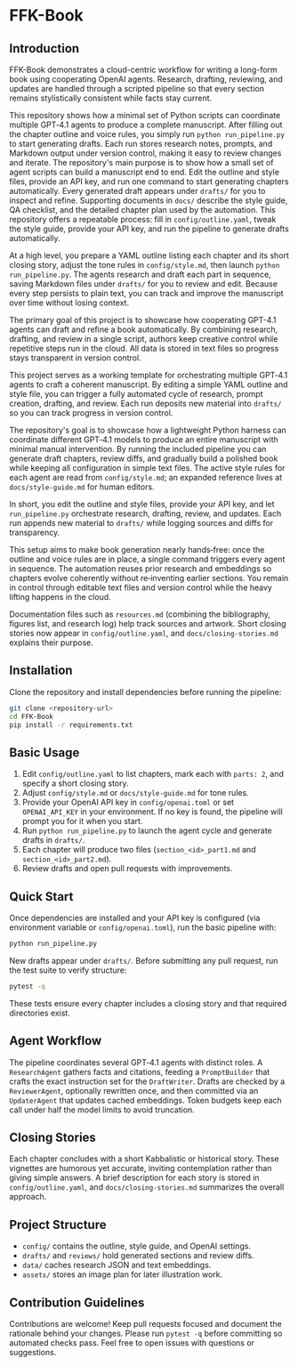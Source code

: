 # FFK-Book

## Introduction

FFK-Book demonstrates a cloud-centric workflow for writing a long-form book using cooperating OpenAI agents. Research, drafting, reviewing, and updates are handled through a scripted pipeline so that every section remains stylistically consistent while facts stay current.

This repository shows how a minimal set of Python scripts can coordinate multiple GPT‑4.1 agents to produce a complete manuscript. After filling out the chapter outline and voice rules, you simply run `python run_pipeline.py` to start generating drafts. Each run stores research notes, prompts, and Markdown output under version control, making it easy to review changes and iterate.
The repository's main purpose is to show how a small set of agent scripts can build a manuscript end to end. Edit the outline and style files, provide an API key, and run one command to start generating chapters automatically. Every generated draft appears under `drafts/` for you to inspect and refine.
Supporting documents in `docs/` describe the style guide, QA checklist, and the detailed chapter plan used by the automation.
This repository offers a repeatable process: fill in `config/outline.yaml`, tweak the style guide, provide your API key, and run the pipeline to generate drafts automatically.

At a high level, you prepare a YAML outline listing each chapter and its short closing story, adjust the tone rules in `config/style.md`, then launch `python run_pipeline.py`. The agents research and draft each part in sequence, saving Markdown files under `drafts/` for you to review and edit. Because every step persists to plain text, you can track and improve the manuscript over time without losing context.

The primary goal of this project is to showcase how cooperating GPT-4.1 agents can draft and refine a book automatically. By combining research, drafting, and review in a single script, authors keep creative control while repetitive steps run in the cloud. All data is stored in text files so progress stays transparent in version control.

This project serves as a working template for orchestrating multiple GPT‑4.1 agents to craft a coherent manuscript. By editing a simple YAML outline and style file, you can trigger a fully automated cycle of research, prompt creation, drafting, and review. Each run deposits new material into `drafts/` so you can track progress in version control.

The repository's goal is to showcase how a lightweight Python harness can coordinate different GPT‑4.1 models to produce an entire manuscript with minimal manual intervention. By running the included pipeline you can generate draft chapters, review diffs, and gradually build a polished book while keeping all configuration in simple text files. The active style rules for each agent are read from `config/style.md`; an expanded reference lives at `docs/style-guide.md` for human editors.

In short, you edit the outline and style files, provide your API key, and let `run_pipeline.py` orchestrate research, drafting, review, and updates. Each run appends new material to `drafts/` while logging sources and diffs for transparency.

This setup aims to make book generation nearly hands‑free: once the outline and voice rules are in place, a single command triggers every agent in sequence. The automation reuses prior research and embeddings so chapters evolve coherently without re‑inventing earlier sections. You remain in control through editable text files and version control while the heavy lifting happens in the cloud.

Documentation files such as `resources.md` (combining the bibliography, figures list, and research log) help track sources and artwork. Short closing stories now appear in `config/outline.yaml`, and `docs/closing-stories.md` explains their purpose.

## Installation

Clone the repository and install dependencies before running the pipeline:

```bash
git clone <repository-url>
cd FFK-Book
pip install -r requirements.txt
```

## Basic Usage

1. Edit `config/outline.yaml` to list chapters, mark each with `parts: 2`, and specify a short closing story.
2. Adjust `config/style.md` or `docs/style-guide.md` for tone rules.
3. Provide your OpenAI API key in `config/openai.toml` or set `OPENAI_API_KEY` in your environment.
   If no key is found, the pipeline will prompt you for it when you start.
4. Run `python run_pipeline.py` to launch the agent cycle and generate drafts in `drafts/`.
5. Each chapter will produce two files (`section_<id>_part1.md` and `section_<id>_part2.md`).
6. Review drafts and open pull requests with improvements.

## Quick Start

Once dependencies are installed and your API key is configured (via environment variable or `config/openai.toml`), run the basic
pipeline with:

```bash
python run_pipeline.py
```

New drafts appear under `drafts/`. Before submitting any pull request, run the
test suite to verify structure:

```bash
pytest -q
```

These tests ensure every chapter includes a closing story and that required
directories exist.

## Agent Workflow

The pipeline coordinates several GPT‑4.1 agents with distinct roles. A
`ResearchAgent` gathers facts and citations, feeding a `PromptBuilder`
that crafts the exact instruction set for the `DraftWriter`. Drafts are
checked by a `ReviewerAgent`, optionally rewritten once, and then
committed via an `UpdaterAgent` that updates cached embeddings. Token
budgets keep each call under half the model limits to avoid truncation.

## Closing Stories

Each chapter concludes with a short Kabbalistic or historical story. These vignettes are humorous yet accurate, inviting contemplation rather than giving simple answers. A brief description for each story is stored in `config/outline.yaml`, and `docs/closing-stories.md` summarizes the overall approach.

## Project Structure

- `config/` contains the outline, style guide, and OpenAI settings.
- `drafts/` and `reviews/` hold generated sections and review diffs.
- `data/` caches research JSON and text embeddings.
- `assets/` stores an image plan for later illustration work.

## Contribution Guidelines

Contributions are welcome! Keep pull requests focused and document the rationale behind your changes. Please run `pytest -q` before committing so automated checks pass. Feel free to open issues with questions or suggestions.
